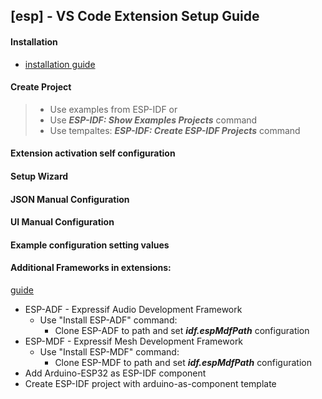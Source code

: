 ## [esp] - VS Code Extension Setup Guide

#### **Installation**

* [installation guide](https://raw.githubusercontent.com/espressif/vscode-esp-idf-extension/master/docs/tutorial/install.md)

#### **Create Project**

> * Use examples from ESP-IDF or
> * Use ***ESP-IDF: Show Examples Projects*** command
> * Use tempaltes: ***ESP-IDF: Create ESP-IDF Projects*** command


#### **Extension activation self configuration**

#### **Setup Wizard**


#### **JSON Manual Configuration**


#### **UI Manual Configuration**


#### **Example configuration setting values**

#### **Additional Frameworks in extensions:**
[guide](https://github.com/espressif/vscode-esp-idf-extension/blob/master/docs/tutorial/additional_frameworks.md)

* ESP-ADF - Expressif Audio Development Framework
  - Use "Install ESP-ADF" command:
    + Clone ESP-ADF to path and set ***idf.espMdfPath*** configuration
* ESP-MDF - Expressif Mesh Development Framework
  - Use "Install ESP-MDF" command:
    + Clone ESP-MDF to path and set ***idf.espMdfPath*** configuration
* Add Arduino-ESP32 as ESP-IDF component
* Create ESP-IDF project with arduino-as-component template